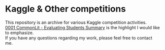 # Kaggle & Other competitions

This repository is an archive for various Kaggle competition activities.<br>
[0001 CommonLit - Evaluating Students Summary](https://github.com/jasonheesanglee/kaggle/tree/main/0001%20CommonLit) is the highlight I would like to emphasize.<br>
If you have any questions regarding my work, please feel free to contact me.<br>
